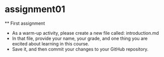 # assignment01
** First assignment
* As a warm-up activity, please create a new file called: introduction.md
* In that file, provide your name, your grade, and one thing you are excited about learning in this course.
* Save it, and then commit your changes to your GitHub repository.
